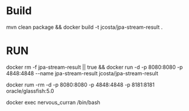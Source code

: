 # Build
mvn clean package && docker build -t jcosta/jpa-stream-result .

# RUN

docker rm -f jpa-stream-result || true && docker run -d -p 8080:8080 -p 4848:4848 --name jpa-stream-result jcosta/jpa-stream-result 



docker rum -rm -d -p 8080:8080 -p 4848:4848 -p 8181:8181  oracle/glassfish:5.0

docker exec nervous_curran /bin/bash